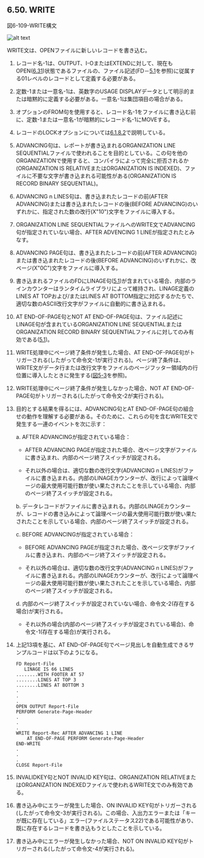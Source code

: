 ## 6.50. WRITE

図6-109-WRITE構文

![alt text](Image/6-109-Write.png)

WRITE文は、OPENファイルに新しいレコードを書き込む。

1. レコード名-1は、OUTPUT、I-OまたはEXTENDに対して、現在もOPEN([6.31](6-31.md))状態であるファイルの、ファイル記述(FD－[5.1](5-1.md)を参照)に従属する01レベルのレコードとして定義する必要がある。

2. 定数-1または一意名-1は、英数字のUSAGE DISPLAYデータとして明示的または暗黙的に定義する必要がある。一意名-1は集団項目の場合がある。

3. オプションのFROM句を使用すると、レコード名-1をファイルに書き込む前に、定数-1または一意名-1が暗黙的にレコード名-1にMOVEする。

4. レコードのLOCKオプションについては[6.1.8.2](6-1-8-2.md)で説明している。

5. ADVANCING句は、レポートが書き込まれるORGANIZATION LINE SEQUENTIALファイルで使われることを目的としている。この句を他のORGANIZATIONで使用すると、コンパイラによって完全に拒否されるか(ORGANIZATION IS RELATIVEまたはORGANIZATION IS INDEXED)、ファイルに不要な文字が書き込まれる可能性がある(ORGANIZATION IS RECORD BINARY SEQUENTIAL)。

6. ADVANCING n LINES句は、書き込まれたレコードの前(AFTER ADVANCING)または書き込まれたレコードの後(BEFORE ADVANCING)のいずれかに、指定された数の改行(X"10")文字をファイルに導入する。

7. ORGANIZATION LINE SEQUENTIALファイルへのWRITE文でADVANCING句が指定されていない場合、AFTER ADVENCING 1 LINEが指定されたとみなす。

8. ADVANCING PAGE句は、書き込まれたレコードの前(AFTER ADVANCING)または書き込まれたレコードの後(BEFORE ADVANCING)のいずれかに、改ページ(X"0C")文字をファイルに導入する。

9. 書き込まれるファイルのFDにLINAGE句([5.1](5-1.md#51-ファイル記述))が含まれている場合、内部のラインカウンターはランタイムライブラリによって維持され、LINAGE定義のLINES AT TOPおよび/またはLINES AT BOTTOM指定に対応するかたちで、適切な数のASCII改行文字がファイルに自動的に書き込まれる。

10. AT END-OF-PAGE句とNOT AT END-OF-PAGE句は、ファイル記述にLINAGE句が含まれているORGANIZATION LINE SEQUENTIALまたはORGANIZATION RECORD BINARY SEQUENTIALファイルに対してのみ有効である([5.1](5-1.md))。

11. WRITE処理中にページ終了条件が発生した場合、AT END-OF-PAGE句がトリガーされる(したがって命令文-1が実行される)。ページ終了条件は、WRITE文がデータ行または改行文字をファイルのページフッター領域内の行位置に導入したときに発生する([図5-3](5-1.md#5-3.png)を参照)。

12. WRITE処理中にページ終了条件が発生しなかった場合、NOT AT END-OF-PAGE句がトリガーされる(したがって命令文-2が実行される)。

13. 目的とする結果を得るには、ADVANCING句とAT END-OF-PAGE句の組合せの動作を理解する必要がある。そのために、これらの句を含むWRITE文で発生する一連のイベントを次に示す：

    a. AFTER ADVANCINGが指定されている場合：

    - AFTER ADVANCING PAGEが指定された場合、改ページ文字がファイルに書き込まれ、内部のページ終了スイッチが設定される。

    - それ以外の場合は、適切な数の改行文字(ADVANCING n LINES)がファイルに書き込まれる。内部のLINAGEカウンターが、改行によって論理ページの最大使用可能行数が使い果たされたことを示している場合、内部のページ終了スイッチが設定される。

    b. データレコードがファイルに書き込まれる。内部のLINAGEカウンターが、レコードの書き込みによって論理ページの最大使用可能行数が使い果たされたことを示している場合、内部のページ終了スイッチが設定される。

    c. BEFORE ADVANCINGが指定されている場合：
		
    - BEFORE ADVANCING PAGEが指定された場合、改ページ文字がファイルに書き込まれ、内部のページ終了スイッチが設定される。

    - それ以外の場合は、適切な数の改行文字(ADVANCING n LINES)がファイルに書き込まれる。内部のLINAGEカウンターが、改行によって論理ページの最大使用可能行数が使い果たされたことを示している場合、内部のページ終了スイッチが設定される。

    d. 内部のページ終了スイッチが設定されていない場合、命令文-2(存在する場合)が実行される。

    - それ以外の場合(内部のページ終了スイッチが設定されている場合)、命令文-1(存在する場合)が実行される。

14. 上記13項を基に、AT END-OF-PAGE句でページ見出しを自動生成できるサンプルコードは以下のようになる。

        FD Report-File
           LINAGE IS 66 LINES
        ........WITH FOOTER AT 57
        ........LINES AT TOP 3
        ........LINES AT BOTTOM 3
        .
        .
        .
        OPEN OUTPUT Report-File
        PERFORM Generate-Page-Header
        .
        .
        .
        WRITE Report-Rec AFTER ADVANCING 1 LINE
            AT END-OF-PAGE PERFORM Generate-Page-Header
        END-WRITE
        .
        .
        .
        CLOSE Report-File

15. INVALIDKEY句とNOT INVALID KEY句は、ORGANIZATION RELATIVEまたはORGANIZATION INDEXEDファイルで使われるWRITE文でのみ有効である。

16. 書き込み中にエラーが発生した場合、ON INVALID KEY句がトリガーされる(したがって命令文-3が実行される)。この場合、入出力エラーまたは「キーが既に存在している」エラー(ファイルステータス22)である可能性があり、既に存在するレコードを書き込もうとしたことを示している。

17. 書き込み中にエラーが発生しなかった場合、NOT ON INVALID KEY句がトリガーされる(したがって命令文-4が実行される)。

